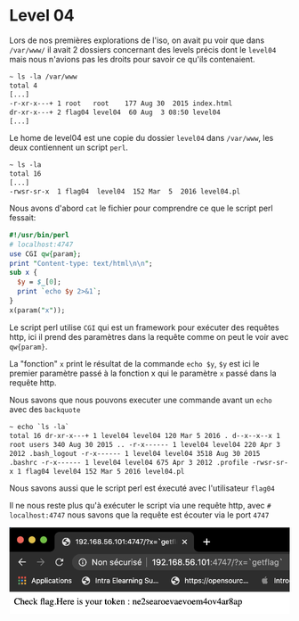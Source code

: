 # Level 04

Lors de nos premières explorations de l'iso, on avait pu voir que dans `/var/www/` il avait 2 dossiers concernant des levels précis dont le `level04` mais nous n'avions pas les droits pour savoir ce qu'ils contenaient.

```shell
~ ls -la /var/www
total 4
[...]
-r-xr-x---+ 1 root   root    177 Aug 30  2015 index.html
dr-xr-x---+ 2 flag04 level04  60 Aug  3 08:50 level04
[...]
```

Le home de level04 est une copie du dossier `level04` dans `/var/www`, les deux contiennent un script `perl`.

```shell
~ ls -la
total 16
[...]
-rwsr-sr-x  1 flag04  level04  152 Mar  5  2016 level04.pl
```

Nous avons d'abord `cat` le fichier pour comprendre ce que le script perl fessait:

```perl
#!/usr/bin/perl
# localhost:4747
use CGI qw{param};
print "Content-type: text/html\n\n";
sub x {
  $y = $_[0];
  print `echo $y 2>&1`;
}
x(param("x"));
```

Le script perl utilise `CGI` qui est un framework pour exécuter des requêtes http, ici il prend des paramètres dans la requête comme on peut le voir avec `qw{param}`.

La "fonction" `x` print le résultat de la commande `echo $y`, `$y` est ici le premier paramètre passé à la fonction x qui le paramètre `x` passé dans la requête http.

Nous savons que nous pouvons executer une commande avant un `echo` avec des `backquote`

```shell
~ echo `ls -la`
total 16 dr-xr-x---+ 1 level04 level04 120 Mar 5 2016 . d--x--x--x 1 root users 340 Aug 30 2015 .. -r-x------ 1 level04 level04 220 Apr 3 2012 .bash_logout -r-x------ 1 level04 level04 3518 Aug 30 2015 .bashrc -r-x------ 1 level04 level04 675 Apr 3 2012 .profile -rwsr-sr-x 1 flag04 level04 152 Mar 5 2016 level04.pl
```

Nous savons aussi que le script perl est éxecuté avec l'utilisateur `flag04`

Il ne nous reste plus qu'à exécuter le script via une requête http, avec `# localhost:4747` nous savons que la requête est écouter via le port `4747`

![Requête Http pour exécuter la commande getflag](../../assets/level04-web.png)